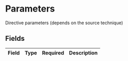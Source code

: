 # Parameters

Directive parameters (depends on the source technique)


## Fields

| Field       | Type        | Required    | Description |
| ----------- | ----------- | ----------- | ----------- |